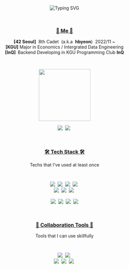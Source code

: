

<div align="center">
<br><br><br><br>

![Typing SVG](https://readme-typing-svg.herokuapp.com?font=Oleo+Script&color=1EBBD7&size=35&center=true&vCenter=true&width=404&height=53&lines=%E3%80%80%E3%80%80Happy+Haebin's+Github+%E3%80%80%E3%80%80)

</p>
<br/>
<h3 align="center"><u><b> 🧸 Me 🧸</b></u></h3>
<p align="center">
<b>[42 Seoul]</b>&nbsp;&nbsp;8th Cadet&nbsp;&nbsp(a.k.a&nbsp;&nbsp;<b>hbyeon</b>)&nbsp;&nbsp;2022/11 ~ <br/>
<b>[KGU]</b>&nbsp;Major in Economics / Intergrated Data Engineering<br/> 
<b>
<b>[InQ]</b>&nbsp;&nbsp;</b>Backend Developing in KGU Programming Club <b>InQ</b></p>
<br/>

<a href="https://solved.ac/profile/joker7011"><img src="http://mazassumnida.wtf/api/v2/generate_badge?boj=joker7011" style="vertical-align:top" width="165px;" /></a>
<p align="center">
  <img src="https://img.shields.io/badge/42_Seoul-000000?style=flat-square&logo=42&logoColor=white"/></a>&nbsp 
  <a href="https://www.instagram.com/h.beeen/"><img src="https://img.shields.io/badge/Instagram-E4405F?style=flat-square&logo=Instagram&logoColor=white&link=https://www.instagram.com/h.beeen/"/></a>&nbsp
</p>
<br/>
<h3 align="center"><u><b>🛠 Tech Stack 🛠</b></u></h3>
<p align="center"> Techs that I've used at least once </p><br/>
<p align="center">
  <img src="https://img.shields.io/badge/C-A8B9CC?style=flat-square&logo=C&logoColor=white"/></a>&nbsp 
  <img src="https://img.shields.io/badge/C++-00599C?style=flat-square&logo=C%2B%2B&logoColor=white"/></a>&nbsp 
   <img src="https://img.shields.io/badge/Java-007396?style=flat-square&logo=Oracle&logoColor=white"/></a>&nbsp 
  <img src="https://img.shields.io/badge/Python-3766AB?style=flat-square&logo=Python&logoColor=white"/></a>&nbsp
  <br>
  <img src="https://img.shields.io/badge/Spring-6DB33F?style=flat-square&logo=Spring&logoColor=white"/></a>&nbsp 
  <img src="https://img.shields.io/badge/SpringBoot-6DB33F?style=flat-square&logo=Springboot&logoColor=white"/></a>&nbsp 
  <img src="https://img.shields.io/badge/MySQL-4479A1?style=flat-square&logo=MySql&logoColor=white"/></a>&nbsp 
  <br><br>
  <img src="https://img.shields.io/badge/IntelliJ-000000?style=flat-square&logo=IntelliJ IDEA&logoColor=white"/>&nbsp;
  <img src="https://img.shields.io/badge/VS Code-007ACC?style=flat-square&logo=Visual Studio Code&logoColor=white"/>&nbsp;
  <img src="https://img.shields.io/badge/Vim-019733?style=flat-square&logo=Vim&logoColor=white"/>&nbsp;
  <img src="https://img.shields.io/badge/Terminal-241F31?style=flat-square&logo=GNOME Terminal&logoColor=white"/>
</p>
<br>
<h3 align="center"><u><b>🐤 Collaboration Tools 🐤</b></u></h3>
<p align="center"> Tools that I can use skillfully </p><br>
<p align="center">
  <img src="https://img.shields.io/badge/Git-F05034?style=flat-square&logo=Git&logoColor=white"/>&nbsp;
  <img src="https://img.shields.io/badge/Github-181817?style=flat-square&logo=Github&logoColor=white"/>&nbsp;
  <br/>
  <img src="https://img.shields.io/badge/Notion-ffffff?style=flat-square&logo=Notion&logoColor=black"/>&nbsp;
  <img src="https://img.shields.io/badge/Slack-4A154B?style=flat-square&logo=Slack&logoColor=white"/>&nbsp;
  <img src="https://img.shields.io/badge/Jira-0052CC?style=flat-square&logo=Jira Software&logoColor=white"/>&nbsp;
  <br>
</p>
</br>
